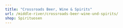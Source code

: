 ```yaml
---
title: "Crossroads Beer, Wine & Spirits"
url: /middle-river/crossroads-beer-wine-und-spirits/
shop: Spirituosen
---
```

